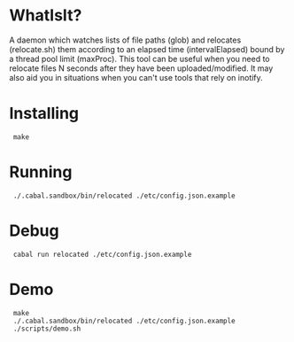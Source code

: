 WhatIsIt?
==========

A daemon which watches lists of file paths (glob) and relocates (relocate.sh) them according to an elapsed time (intervalElapsed) bound by a thread pool limit (maxProc). This tool can be useful when  you need to relocate files N seconds after they have been uploaded/modified. It may also aid you in situations when you can't use tools that rely on inotify.


Installing
==========

     make


Running
=========

     ./.cabal.sandbox/bin/relocated ./etc/config.json.example


Debug
=========

     cabal run relocated ./etc/config.json.example


Demo
=========

     make
     ./.cabal.sandbox/bin/relocated ./etc/config.json.example
     ./scripts/demo.sh
